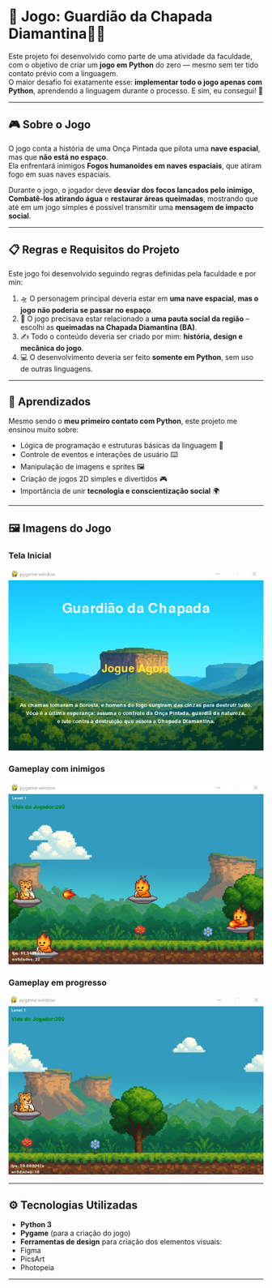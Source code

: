 # 🚀 Jogo: Guardião da Chapada Diamantina🌳🔥

Este projeto foi desenvolvido como parte de uma atividade da faculdade, com o objetivo de criar um **jogo em Python** do zero — mesmo sem ter tido contato prévio com a linguagem.  
O maior desafio foi exatamente esse: **implementar todo o jogo apenas com Python**, aprendendo a linguagem durante o processo. E sim, eu consegui! 💪

---

## 🎮 Sobre o Jogo

O jogo conta a história de uma Onça Pintada que pilota uma **nave espacial**, mas que **não está no espaço**.  
Ela enfrentará inimigos **Fogos humanoides em naves espaciais**, que atiram fogo em suas naves espaciais.

Durante o jogo, o jogador deve **desviar dos focos lançados pelo inimigo**, **Combatê-los atirando água** e **restaurar áreas queimadas**, mostrando que até em um jogo simples é possível transmitir uma **mensagem de impacto social**.  

---

## 📋 Regras e Requisitos do Projeto

Este jogo foi desenvolvido seguindo regras definidas pela faculdade e por min:

1. 🛸 O personagem principal deveria estar em **uma nave espacial**, **mas o jogo não poderia se passar no espaço**.  
2. 🌱 O jogo precisava estar relacionado a **uma pauta social da região** – escolhi as **queimadas na Chapada Diamantina (BA)**.  
3. ✍️ Todo o conteúdo deveria ser criado por mim: **história, design e mecânica do jogo**.  
4. 💻 O desenvolvimento deveria ser feito **somente em Python**, sem uso de outras linguagens.

---

## 🧠 Aprendizados

Mesmo sendo o **meu primeiro contato com Python**, este projeto me ensinou muito sobre:
- Lógica de programação e estruturas básicas da linguagem 🧩  
- Controle de eventos e interações de usuário ⌨️  
- Manipulação de imagens e sprites 🖼️  
- Criação de jogos 2D simples e divertidos 🎮  
- Importância de unir **tecnologia e conscientização social** 🌍  

---

## 🖼️ Imagens do Jogo

### Tela Inicial
<img src="Imagems do Jogo/Tela Inicial.png" alt="Tela inicial do jogo Guardião da Chapada" width="600">

### Gameplay com inimigos
<img src="Imagems do Jogo/Tela Jogo com os Inimigos.png" alt="Tela do jogo com inimigos" width="600">

### Gameplay em progresso
<img src="Imagems do Jogo/Tela Jogo Inicado.png" alt="Tela do jogo durante a partida" width="600">

---

## ⚙️ Tecnologias Utilizadas

- **Python 3**
- **Pygame** (para a criação do jogo)
- **Ferramentas de design** para criação dos elementos visuais:
- Figma
- PicsArt
- Photopeia

---
